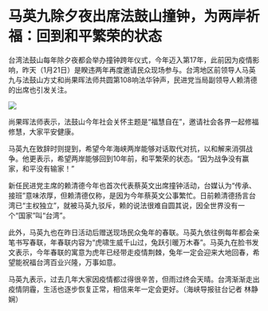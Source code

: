 # 马英九除夕夜出席法鼓山撞钟，为两岸祈福：回到和平繁荣的状态

台湾法鼓山每年除夕夜都会举办撞钟跨年仪式，今年迈入第17年，此前因为疫情影响，昨天（1月21日）是睽违两年再度邀请民众现场参与。台湾地区前领导人马英九与法鼓山方丈和尚果晖法师共圆第108响法华钟声，民进党当局副领导人赖清德的出席也引发关注。

![](https://inews.gtimg.com/newsapp_bt/0/15622671416/1000)

尚果晖法师表示，法鼓山今年社会关怀主题是“福慧自在”，邀请社会各界一起修福修慧，大家平安健康。

马英九在致辞时则提到，希望今年海峡两岸能够对话取代对抗，以和解来消弭战争。他更表示，希望两岸能够回到10年前，和平繁荣的状态。“因为战争没有赢家，和平没有输家！”

新任民进党主席的赖清德今年也首次代表蔡英文出席撞钟活动，台媒认为“传承、接班”意味浓厚，但赖清德仅称，是因为今年蔡英文公事繁忙。日前赖清德扬言台湾已“主权独立”，就被马英九驳斥，赖的说法很难自圆其说，因全世界没有一个“国家”叫“台湾”。

此外，马英九也在昨日活动后赠送现场民众兔年的春联。马英九依往例每年都会亲笔书写春联，年春联内容为“虎啸生威千山过，兔跃引暖万木春”。马英九在脸书发文表示，今年春联的寓意为虎年已经带走疫情荆棘，兔年一定会迎来大地回春，希望能祝福台湾百业兴隆，万事如意。

马英九表示，过去几年大家因疫情都过得很辛苦，但雨过终会天晴。台湾渐渐走出疫情阴霾，生活也逐步恢复正常，相信来年一定会更好。（海峡导报驻台记者 林静娴）

